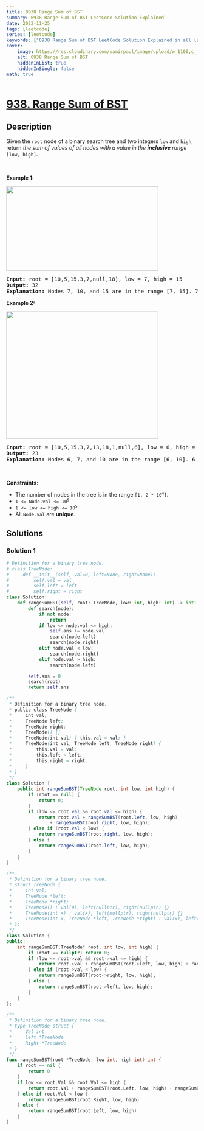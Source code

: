 ```yaml
---
title: 0938 Range Sum of BST
summary: 0938 Range Sum of BST LeetCode Solution Explained
date: 2022-11-25
tags: [leetcode]
series: [leetcode]
keywords: ["0938 Range Sum of BST LeetCode Solution Explained in all languages", "0938 Range Sum of BST", "LeetCode", "leetcode solution in Python3 C++ Java Go PHP Ruby Swift TypeScript Rust C# JavaScript C", "GeeksforGeeks", "InterviewBit", "Coding Ninjas", "HackerRank", "HackerEarth", "CodeChef", "TopCoder", "AlgoExpert", "freeCodeCamp", "Codeforces", "GitHub", "AtCoder", "Samir Paul"]
cover:
    image: https://res.cloudinary.com/samirpaul/image/upload/w_1100,c_fit,co_rgb:FFFFFF,l_text:Arial_75_bold:0938 Range Sum of BST - Solution Explained/problem-solving.webp
    alt: 0938 Range Sum of BST
    hiddenInList: true
    hiddenInSingle: false
math: true
---
```



# [938. Range Sum of BST](https://leetcode.com/problems/range-sum-of-bst)


## Description

<p>Given the <code>root</code> node of a binary search tree and two integers <code>low</code> and <code>high</code>, return <em>the sum of values of all nodes with a value in the <strong>inclusive</strong> range </em><code>[low, high]</code>.</p>

<p>&nbsp;</p>
<p><strong class="example">Example 1:</strong></p>
<img alt="" src="https://spcdn.pages.dev/leetcode/problems/0938.Range%20Sum%20of%20BST/images/bst1.jpg" style="width: 400px; height: 222px;" />
<pre>
<strong>Input:</strong> root = [10,5,15,3,7,null,18], low = 7, high = 15
<strong>Output:</strong> 32
<strong>Explanation:</strong> Nodes 7, 10, and 15 are in the range [7, 15]. 7 + 10 + 15 = 32.
</pre>

<p><strong class="example">Example 2:</strong></p>
<img alt="" src="https://spcdn.pages.dev/leetcode/problems/0938.Range%20Sum%20of%20BST/images/bst2.jpg" style="width: 400px; height: 335px;" />
<pre>
<strong>Input:</strong> root = [10,5,15,3,7,13,18,1,null,6], low = 6, high = 10
<strong>Output:</strong> 23
<strong>Explanation:</strong> Nodes 6, 7, and 10 are in the range [6, 10]. 6 + 7 + 10 = 23.
</pre>

<p>&nbsp;</p>
<p><strong>Constraints:</strong></p>

<ul>
	<li>The number of nodes in the tree is in the range <code>[1, 2 * 10<sup>4</sup>]</code>.</li>
	<li><code>1 &lt;= Node.val &lt;= 10<sup>5</sup></code></li>
	<li><code>1 &lt;= low &lt;= high &lt;= 10<sup>5</sup></code></li>
	<li>All <code>Node.val</code> are <strong>unique</strong>.</li>
</ul>

## Solutions

### Solution 1

<!-- tabs:start -->

```python
# Definition for a binary tree node.
# class TreeNode:
#     def __init__(self, val=0, left=None, right=None):
#         self.val = val
#         self.left = left
#         self.right = right
class Solution:
    def rangeSumBST(self, root: TreeNode, low: int, high: int) -> int:
        def search(node):
            if not node:
                return
            if low <= node.val <= high:
                self.ans += node.val
                search(node.left)
                search(node.right)
            elif node.val < low:
                search(node.right)
            elif node.val > high:
                search(node.left)

        self.ans = 0
        search(root)
        return self.ans
```

```java
/**
 * Definition for a binary tree node.
 * public class TreeNode {
 *     int val;
 *     TreeNode left;
 *     TreeNode right;
 *     TreeNode() {}
 *     TreeNode(int val) { this.val = val; }
 *     TreeNode(int val, TreeNode left, TreeNode right) {
 *         this.val = val;
 *         this.left = left;
 *         this.right = right;
 *     }
 * }
 */
class Solution {
    public int rangeSumBST(TreeNode root, int low, int high) {
        if (root == null) {
            return 0;
        }
        if (low <= root.val && root.val <= high) {
            return root.val + rangeSumBST(root.left, low, high)
                + rangeSumBST(root.right, low, high);
        } else if (root.val < low) {
            return rangeSumBST(root.right, low, high);
        } else {
            return rangeSumBST(root.left, low, high);
        }
    }
}
```

```cpp
/**
 * Definition for a binary tree node.
 * struct TreeNode {
 *     int val;
 *     TreeNode *left;
 *     TreeNode *right;
 *     TreeNode() : val(0), left(nullptr), right(nullptr) {}
 *     TreeNode(int x) : val(x), left(nullptr), right(nullptr) {}
 *     TreeNode(int x, TreeNode *left, TreeNode *right) : val(x), left(left), right(right) {}
 * };
 */
class Solution {
public:
    int rangeSumBST(TreeNode* root, int low, int high) {
        if (root == nullptr) return 0;
        if (low <= root->val && root->val <= high) {
            return root->val + rangeSumBST(root->left, low, high) + rangeSumBST(root->right, low, high);
        } else if (root->val < low) {
            return rangeSumBST(root->right, low, high);
        } else {
            return rangeSumBST(root->left, low, high);
        }
    }
};
```

```go
/**
 * Definition for a binary tree node.
 * type TreeNode struct {
 *     Val int
 *     Left *TreeNode
 *     Right *TreeNode
 * }
 */
func rangeSumBST(root *TreeNode, low int, high int) int {
	if root == nil {
		return 0
	}
	if low <= root.Val && root.Val <= high {
		return root.Val + rangeSumBST(root.Left, low, high) + rangeSumBST(root.Right, low, high)
	} else if root.Val < low {
		return rangeSumBST(root.Right, low, high)
	} else {
		return rangeSumBST(root.Left, low, high)
	}
}
```

<!-- tabs:end -->

<!-- end -->
